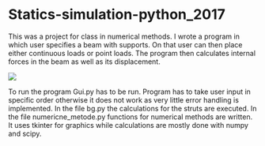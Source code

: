 # Statics-simulation-python_2017

This was a project for class in numerical methods. I wrote a program in which user specifies a beam with supports. On that user can then place either continuous loads or point loads. The program then calculates internal forces in the beam as well as its displacement.

<image src="/program_example.jpg">

To run the program Gui.py has to be run. Program has to take user input in specific order otherwise it does not work as very little error handling is implemented. In the file bg.py the calculations for the struts are executed. In the file numericne_metode.py functions for numerical methods are written. It uses tkinter for graphics while calculations are mostly done with numpy and scipy.
